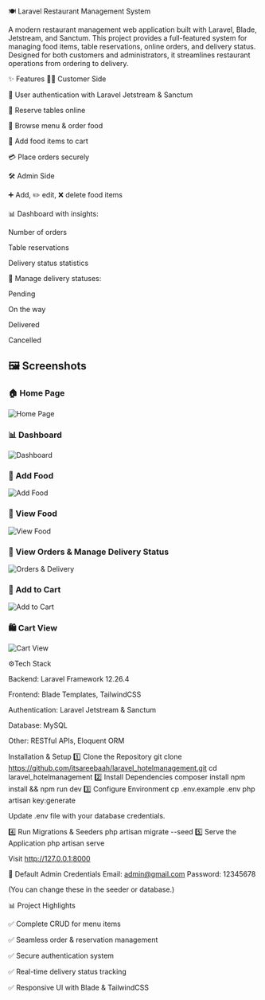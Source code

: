🍽️ Laravel Restaurant Management System

A modern restaurant management web application built with Laravel, Blade, Jetstream, and Sanctum. This project provides a full-featured system for managing food items, table reservations, online orders, and delivery status. Designed for both customers and administrators, it streamlines restaurant operations from ordering to delivery.

✨ Features
👨‍🍳 Customer Side

🔐 User authentication with Laravel Jetstream & Sanctum

📅 Reserve tables online

🍕 Browse menu & order food

🛒 Add food items to cart

💳 Place orders securely

🛠️ Admin Side

➕ Add, ✏️ edit, ❌ delete food items

📊 Dashboard with insights:

Number of orders

Table reservations

Delivery status statistics

🚚 Manage delivery statuses:

Pending

On the way

Delivered

Cancelled

## 🖼️ Screenshots

### 🏠 Home Page
![Home Page](https://github.com/user-attachments/assets/93b1f614-21c4-4367-9a9d-e38fa80b36ea)

### 📊 Dashboard
![Dashboard](https://github.com/user-attachments/assets/7b57b42a-b1bb-4a74-aee0-532c1c77f763)

### 🍔 Add Food
![Add Food](https://github.com/user-attachments/assets/16be1ab2-ac84-4c99-82c7-57af03cec18f)

### 🍕 View Food
![View Food](https://github.com/itsareebaah/laravel_hotelmanagement/issues/4#issue-3381434292)

### 🚚 View Orders & Manage Delivery Status
![Orders & Delivery](https://github.com/itsareebaah/laravel_hotelmanagement/issues/5#issue-3381438436)

### 🛒 Add to Cart
![Add to Cart](https://github.com/itsareebaah/laravel_hotelmanagement/issues/6#issue-3381444213)

### 🛍️ Cart View
![Cart View](https://github.com/itsareebaah/laravel_hotelmanagement/issues/7#issue-3381447078)


⚙️Tech Stack

Backend: Laravel Framework 12.26.4

Frontend: Blade Templates, TailwindCSS

Authentication: Laravel Jetstream & Sanctum

Database: MySQL

Other: RESTful APIs, Eloquent ORM


Installation & Setup
1️⃣ Clone the Repository
git clone https://github.com/itsareebaah/laravel_hotelmanagement.git
cd laravel_hotelmanagement
2️⃣ Install Dependencies
composer install
npm install && npm run dev
3️⃣ Configure Environment
cp .env.example .env
php artisan key:generate

Update .env file with your database credentials.

4️⃣ Run Migrations & Seeders
php artisan migrate --seed
5️⃣ Serve the Application
php artisan serve

Visit http://127.0.0.1:8000

🔑 Default Admin Credentials
Email: admin@gmail.com
Password: 12345678

(You can change these in the seeder or database.)


📊 Project Highlights

✅ Complete CRUD for menu items

✅ Seamless order & reservation management

✅ Secure authentication system

✅ Real-time delivery status tracking

✅ Responsive UI with Blade & TailwindCSS
